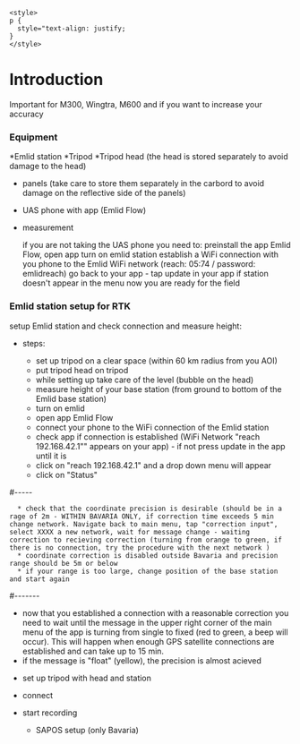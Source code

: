 ```{=html}
<style>
p {
  style="text-align: justify;
}
</style>
```
# Introduction

Important for M300, Wingtra, M600 and if you want to increase your accuracy 

### Equipment

  *Emlid station 
  *Tripod
  *Tripod head (the head is stored separately to avoid damage to the head)
  * panels (take care to store them separately in the carbord to avoid damage on the reflective side of the panels)
  * UAS phone with app (Emlid Flow) 
  * measurement 
  
    if you are not taking the UAS phone you need to:
      preinstall the app Emlid Flow, 
      open app
      turn on emlid station
      establish a WiFi connection with you phone to the Emlid WiFi network (reach: 05:74 / password: emlidreach)
      go back to your app - tap update in your app if station doesn't appear in the menu 
      now you are ready for the field 

  
### Emlid station setup for RTK

 setup Emlid station and check connection and measure height:
 
  - steps:
  
      * set up tripod on a clear space (within 60 km radius from you AOI)
      * put tripod head on tripod
      * while setting up take care of the level (bubble on the head)
      * measure height of your base station (from ground to bottom of the Emlid base station)
      * turn on emlid
      * open app Emlid Flow
      * connect your phone to the WiFi connection of the Emlid station
      * check app if connection is established (WiFi Network "reach 192.168.42.1"" appears on your app) - if not press update in the app until it is
      * click on "reach 192.168.42.1" and a drop down menu will appear
      * click on "Status"
      
  #-----
     
      * check that the coordinate precision is desirable (should be in a rage of 2m - WITHIN BAVARIA ONLY, if correction time exceeds 5 min change network. Navigate back to main menu, tap "correction input", select XXXX a new network, wait for message change - waiting correction to recieving correction (turning from orange to green, if there is no connection, try the procedure with the next network )
      * coordinate correction is disabled outside Bavaria and precision range should be 5m or below
      * if your range is too large, change position of the base station and start again
  
  #-------
  
  * now that you established a connection with a reasonable correction you need to wait until the message in the upper right corner of the main menu of the app is turning from single to fixed (red to green, a beep will occur). This will happen when enough GPS satellite connections are established and can take up to 15 min.
  * if the message is "float" (yellow), the precision is almost acieved

- set up tripod with head and station 

- connect

- start recording
  
  
  * SAPOS setup (only Bavaria)

